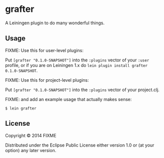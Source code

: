# grafter

A Leiningen plugin to do many wonderful things.

## Usage

FIXME: Use this for user-level plugins:

Put `[grafter "0.1.0-SNAPSHOT"]` into the `:plugins` vector of your
`:user` profile, or if you are on Leiningen 1.x do `lein plugin install
grafter 0.1.0-SNAPSHOT`.

FIXME: Use this for project-level plugins:

Put `[grafter "0.1.0-SNAPSHOT"]` into the `:plugins` vector of your project.clj.

FIXME: and add an example usage that actually makes sense:

    $ lein grafter

## License

Copyright © 2014 FIXME

Distributed under the Eclipse Public License either version 1.0 or (at
your option) any later version.
